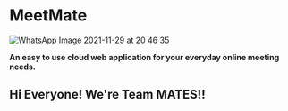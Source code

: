 # MeetMate
![WhatsApp Image 2021-11-29 at 20 46 35](https://user-images.githubusercontent.com/83166347/143893948-9ba5eecd-904c-44b1-9777-442319b33970.jpeg)


<b>An easy to use cloud web application for your everyday online meeting needs.</b>

## Hi Everyone! We're Team MATES!!





